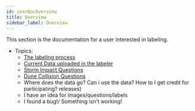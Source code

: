 ```yaml
---
id: userDocOverview
title: Overview
sidebar_label: Overview
---
```


This section is the documentation for a user interested in labeling.

+ Topics:
    - [The labeling process](tagging_process.md)
    - [Current Data uploaded in the labeler](#)
    - [Storm Impact Questions](../question_sets/storm.md)
    - [Dune Collision Questions](../question_sets/dune.md)
    - Where does the data go? Can i use the data? How to I get credit for
    participating? releases)
    - I have an idea for images/questions/labels
    - I found a bug!/ Something isn't working!
